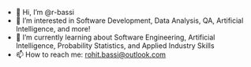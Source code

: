 - 👋 Hi, I’m @r-bassi
- 👀 I’m interested in Software Development, Data Analysis, QA, Artificial Intelligence, and more!
- 🌱 I’m currently learning about Software Engineering, Artificial Intelligence, Probability Statistics, and Applied Industry Skills
- 📫 How to reach me: rohit.bassi@outlook.com

<!---
r-bassi/r-bassi is a ✨ special ✨ repository because its `README.md` (this file) appears on your GitHub profile.
You can click the Preview link to take a look at your changes.
--->
